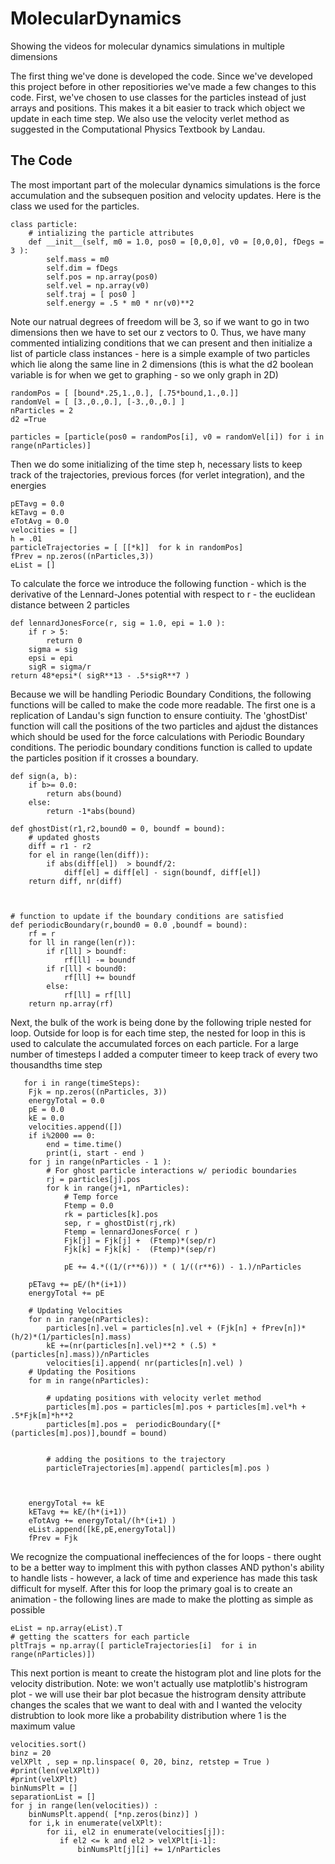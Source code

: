 # MolecularDynamics
Showing the videos for molecular dynamics simulations in multiple dimensions

The first thing we've done is developed the code. Since we've developed this project before in other repositiories we've made a few changes to this code. First, we've chosen to use classes for the particles instead of just arrays and positions. This makes it a bit easier to track which object we update in each time step. We also use the velocity verlet method as suggested in the Computational Physics Textbook by Landau. 

##  The Code  

The most important part of the molecular dynamics simulations is the force accumulation and the subsequen position and velocity updates. Here is the class we used for the particles. 



    class particle:
        # intializing the particle attributes 
        def __init__(self, m0 = 1.0, pos0 = [0,0,0], v0 = [0,0,0], fDegs = 3 ):
            self.mass = m0 
            self.dim = fDegs
            self.pos = np.array(pos0)
            self.vel = np.array(v0)
            self.traj = [ pos0 ]
            self.energy = .5 * m0 * nr(v0)**2
        


Note our natrual degrees of freedom will be 3, so if we want to go in two dimensions then we have to set our z vectors to 0. Thus, we have many commented intializing conditions that we can present and then initialize a list of particle class instances - here is a simple example of two particles which lie along the same line in 2 dimensions (this is what the d2 boolean variable is for when we get to graphing - so we only graph in 2D)

    randomPos = [ [bound*.25,1.,0.], [.75*bound,1.,0.]]
    randomVel = [ [3.,0.,0.], [-3.,0.,0.] ]
    nParticles = 2
    d2 =True
    
    particles = [particle(pos0 = randomPos[i], v0 = randomVel[i]) for i in range(nParticles)]

Then we do some initializing of the time step h, necessary lists to keep track of the trajectories, previous forces (for verlet integration), and the energies

    pETavg = 0.0 
    kETavg = 0.0
    eTotAvg = 0.0
    velocities = []
    h = .01
    particleTrajectories = [ [[*k]]  for k in randomPos]
    fPrev = np.zeros((nParticles,3))
    eList = []


To calculate the force we introduce the following function - which is the derivative of the Lennard-Jones potential with respect to r - the euclidean distance between 2 particles 
    
    def lennardJonesForce(r, sig = 1.0, epi = 1.0 ):
        if r > 5:
            return 0  
        sigma = sig
        epsi = epi
        sigR = sigma/r
    return 48*epsi*( sigR**13 - .5*sigR**7 )

Because we will be handling Periodic Boundary Conditions, the following functions will be called to make the code more readable. The first one is a replication of Landau's sign function to ensure contiuity. The 'ghostDist' function will call the positions of the two particles and ajdust the distances which should be used for the force calculations with Periodic Boundary conditions. The periodic boundary conditions function is called to update the particles position if it crosses a boundary. 


    def sign(a, b):
        if b>= 0.0:
            return abs(bound)
        else: 
            return -1*abs(bound)

    def ghostDist(r1,r2,bound0 = 0, boundf = bound):
        # updated ghosts 
        diff = r1 - r2
        for el in range(len(diff)): 
            if abs(diff[el])  > boundf/2:
                diff[el] = diff[el] - sign(boundf, diff[el])
        return diff, nr(diff)



    # function to update if the boundary conditions are satisfied 
    def periodicBoundary(r,bound0 = 0.0 ,boundf = bound):
        rf = r
        for ll in range(len(r)):
            if r[ll] > boundf: 
                rf[ll] -= boundf
            if r[ll] < bound0:
                rf[ll] += boundf
            else: 
                rf[ll] = rf[ll]
        return np.array(rf)
  
Next, the bulk of the work is being done by the following triple nested for loop. Outside for loop is for each time step, the nested for loop in this is used to calculate the accumulated forces on each particle. For a large number of timesteps I added a computer timeer to keep track of every two thousandths time step 

       for i in range(timeSteps):
        Fjk = np.zeros((nParticles, 3))
        energyTotal = 0.0
        pE = 0.0
        kE = 0.0
        velocities.append([])
        if i%2000 == 0:
            end = time.time()
            print(i, start - end )
        for j in range(nParticles - 1 ):
            # For ghost particle interactions w/ periodic boundaries
            rj = particles[j].pos 
            for k in range(j+1, nParticles):
                # Temp force 
                Ftemp = 0.0  
                rk = particles[k].pos
                sep, r = ghostDist(rj,rk)
                Ftemp = lennardJonesForce( r ) 
                Fjk[j] = Fjk[j] +  (Ftemp)*(sep/r)
                Fjk[k] = Fjk[k] -  (Ftemp)*(sep/r)

                pE += 4.*((1/(r**6))) * ( 1/((r**6)) - 1.)/nParticles

        pETavg += pE/(h*(i+1)) 
        energyTotal += pE
        
        # Updating Velocities 
        for n in range(nParticles):
            particles[n].vel = particles[n].vel + (Fjk[n] + fPrev[n])*(h/2)*(1/particles[n].mass) 
            kE +=(nr(particles[n].vel)**2 * (.5) * (particles[n].mass))/nParticles
            velocities[i].append( nr(particles[n].vel) )
        # Updating the Positions
        for m in range(nParticles):

            # updating positions with velocity verlet method
            particles[m].pos = particles[m].pos + particles[m].vel*h + .5*Fjk[m]*h**2
            particles[m].pos =  periodicBoundary([*(particles[m].pos)],boundf = bound)  


            # adding the positions to the trajectory
            particleTrajectories[m].append( particles[m].pos )

        

        energyTotal += kE
        kETavg += kE/(h*(i+1))
        eTotAvg += energyTotal/(h*(i+1) )
        eList.append([kE,pE,energyTotal])
        fPrev = Fjk

We recognize the compuational ineffeciences of the for loops - there ought to be a better way to implment this with python classes AND python's ability to handle lists - however, a lack of time and experience has made this task difficult for myself. After this for loop the primary goal is to create an animation - the following lines are made to make the plotting as simple as possible 

    eList = np.array(eList).T
    # getting the scatters for each particle 
    pltTrajs = np.array([ particleTrajectories[i]  for i in range(nParticles)])
    
This next portion is meant to create the histogram plot and line plots for the velocity distribution. Note: we won't actually use matplotlib's histrogram plot - we will use their bar plot becasue the histrogram density attribute changes the scales that we want to deal with and I wanted the velocity distrubtion to look more like a probability distribution where 1 is the maximum value 

    velocities.sort()
    binz = 20
    velXPlt , sep = np.linspace( 0, 20, binz, retstep = True )
    #print(len(velXPlt))
    #print(velXPlt)
    binNumsPlt = []
    separationList = []
    for j in range(len(velocities)) :
        binNumsPlt.append( [*np.zeros(binz)] )
        for i,k in enumerate(velXPlt):
            for ii, el2 in enumerate(velocities[j]):
               if el2 <= k and el2 > velXPlt[i-1]:
                   binNumsPlt[j][i] += 1/nParticles








